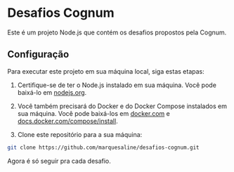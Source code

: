 # Desafios Cognum
Este é um projeto Node.js que contém os desafios propostos pela Cognum.
## Configuração

Para executar este projeto em sua máquina local, siga estas etapas:

1. Certifique-se de ter o Node.js instalado em sua máquina. Você pode baixá-lo em [nodejs.org](https://nodejs.org/).

2. Você também precisará do Docker e do Docker Compose instalados em sua máquina. Você pode baixá-los em [docker.com](https://www.docker.com/get-started) e [docs.docker.com/compose/install](https://docs.docker.com/compose/install/).

3. Clone este repositório para a sua máquina:

```bash
git clone https://github.com/marquesaline/desafios-cognum.git
```

Agora é só seguir pra cada desafio. 